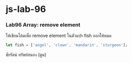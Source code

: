 # js-lab-96
### Lab96 Array: remove element
ให้เขียนโค้ดเพื่อ remove element ในตัวแปร fish ออกให้หมด

```JavaScript
let fish = ['angel', 'clown', 'mandarin', 'sturgeon'];
```
ชัยรัตน์ ทรัพย์สนอง (ตูน)
